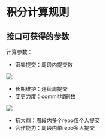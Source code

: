 # 积分计算规则

## 接口可获得的参数

计算参数：
- 密集提交：周段内提交数

![](https://latex.codecogs.com/svg.image?\sum_{w}\sum_{i}\cdot&space;C_i\cdot&space;C_0) 
- 长期维护：连续周提交
- 变更力度：commit增删数

![](https://latex.codecogs.com/svg.image?\sum_{w}\sum_{i}\left(log_8&space;A_i\cdot&space;A_0&plus;log_8&space;D_i\cdot&space;D_0\right))
- 抗大鼎：周段内多个repo仅个人提交
- 合作能力：周段内单repo多人提交